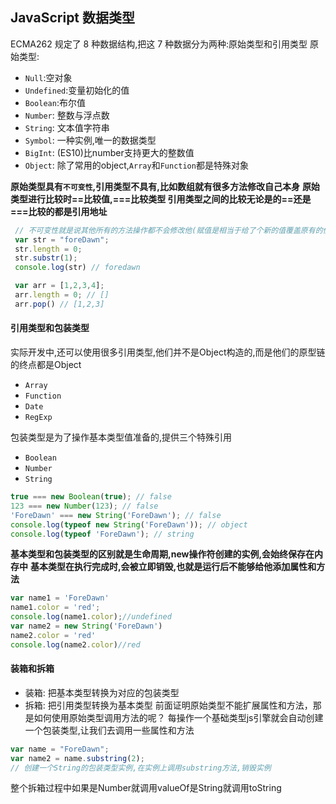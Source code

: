 ## JavaScript 数据类型

ECMA262 规定了 8 种数据结构,把这 7 种数据分为两种:原始类型和引用类型
原始类型:
 - `Null`:空对象
 - `Undefined`:变量初始化的值
 - `Boolean`:布尔值
 - `Number`: 整数与浮点数
 - `String`: 文本值字符串
 - `Symbol`: 一种实例,唯一的数据类型
 - `BigInt`: (ES10)比number支持更大的整数值
 - `Object`: 除了常用的object,`Array`和`Function`都是特殊对象

**原始类型具有`不可变性`,引用类型不具有,比如数组就有很多方法修改自己本身**
**原始类型进行比较时==比较值,===比较类型 引用类型之间的比较无论是的==还是===比较的都是引用地址**
```javascript
 // 不可变性就是说其他所有的方法操作都不会修改他(赋值是相当于给了个新的值覆盖原有的值),只会返回一个新的结果
 var str = "foreDawn";
 str.length = 0;
 str.substr(1);
 console.log(str) // foredawn

 var arr = [1,2,3,4];
 arr.length = 0; // []
 arr.pop() // [1,2,3]
```

#### 引用类型和包装类型
实际开发中,还可以使用很多引用类型,他们并不是Object构造的,而是他们的原型链的终点都是Object
 - `Array`
 - `Function`
 - `Date`
 - `RegExp`

包装类型是为了操作基本类型值准备的,提供三个特殊引用
 - `Boolean`
 - `Number`
 - `String`
```javascript
true === new Boolean(true); // false
123 === new Number(123); // false
'ForeDawn' === new String('ForeDawn'); // false
console.log(typeof new String('ForeDawn')); // object
console.log(typeof 'ForeDawn'); // string
```
**基本类型和包装类型的区别就是生命周期,new操作符创建的实例,会始终保存在内存中**
**基本类型在执行完成时,会被立即销毁,也就是运行后不能够给他添加属性和方法**
```javascript
var name1 = 'ForeDawn'
name1.color = 'red';
console.log(name1.color);//undefined
var name2 = new String('ForeDawn')
name2.color = 'red'
console.log(name2.color)//red
```

#### 装箱和拆箱
 - 装箱: 把基本类型转换为对应的包装类型
 - 拆箱: 把引用类型转换为基本类型
前面证明原始类型不能扩展属性和方法，那是如何使用原始类型调用方法的呢？
每操作一个基础类型js引擎就会自动创建一个包装类型,让我们去调用一些属性和方法
```javascript
var name = "ForeDawn";
var name2 = name.substring(2);
// 创建一个String的包装类型实例,在实例上调用substring方法,销毁实例
```
整个拆箱过程中如果是Number就调用valueOf是String就调用toString
